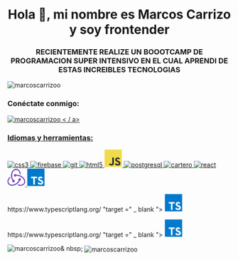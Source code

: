 <h1 align = "center"> Hola 👋, mi nombre es Marcos Carrizo y soy frontender</h1>

<h3 align = "center"> RECIENTEMENTE REALIZE UN BOOOTCAMP DE PROGRAMACION SUPER INTENSIVO EN EL CUAL APRENDI DE ESTAS INCREIBLES TECNOLOGIAS </h3>

<p align = "left"> <img src = "https://komarev.com/ghpvc/?username=marcoscarrizoo&label=Profile%20views&color=0e75b6&style=flat" alt = "marcoscarrizoo" /> </p>

<h3 align = " left "> Conéctate conmigo: </h3>
<p align =" left ">
<a href="https://linkedin.com/in/marcoscarrizoo" target="blank"> <img align =" center "src = "https: //raw.githubusercontent.com / rahuldkjain / github-profile-readme-generator / neutral-icons / src / images / icons / Social / linked-in-alt.svg "alt =" marcoscarrizoo "height =" 30 "width =" 40 "/> < / a>
</p>

<h3 align = "left"> Idiomas y herramientas: </h3>
<p align = "left"> <a href="https://www.w3schools.com/css/" target="_blank"> <img src = "https://raw.githubusercontent.com/devicons/devicon /master/icons/css3/css3-original-wordmark.svg "alt =" css3 "width =" 40 "height =" 40 "/> </a> <a href =" https://firebase.google.com / "target =" _ blank "> <img src =" https://www.vectorlogo.zone/logos/firebase/firebase-icon.svg "alt =" firebase "width =" 40 "height =" 40 "/> </a> <a href="https://git-scm.com/" target="_blank"> <img src = "https://www.vectorlogo.zone/logos/git-scm/git-scm -icon.svg "alt =" git "width =" 40 "height = "40" /> </a> <a href="https://www.w3.org/html/" target="_blank"> <img src = "https://raw.githubusercontent.com/ devicons / devicon / master / icons / html5 / html5-original-wordmark.svg "alt =" html5 "width =" 40 "height =" 40 "/> </a> <a href =" https: // desarrollador. mozilla.org/en-US/docs/Web/JavaScript "target =" _ blank "> <img src =" https://raw.githubusercontent.com/devicons/devicon/master/icons/javascript/javascript-original.svg "alt =" javascript "width =" 40 "height =" 40 "/> </a> <a href="https://www.postgresql.org" target="_blank"> <img src =" https: //crudo.githubusercontent.com/devicons/devicon/master/icons/postgresql/postgresql-original-wordmark.svg "alt =" postgresql "width =" 40 "height =" 40 "/> </a> <a href =" https: //postman.com "target =" _ blank "> <img src =" https://www.vectorlogo.zone/logos/getpostman/getpostman-icon.svg "alt =" cartero "width =" 40 "height =" 40 "/> </a> <a href="https://reactjs.org/" target="_blank"> <img src =" https://raw.githubusercontent.com/devicons/devicon/master/icons /react/react-original-wordmark.svg "alt =" react "width =" 40 "height =" 40 "/> </a> <a href =" https://redux.js.org "target = "_ blank"> <img src = "https://raw.githubusercontent.com/devicons/devicon/master/icons/redux/redux-original.svg" alt = "redux" width = "40" height = " 40 "/> </a> <a href="https://www.typescriptlang.org/" target="_blank"> <img src =" https://raw.githubusercontent.com/devicons/devicon/master /icons/typescript/typescript-original.svg "alt =" mecanografiado "width =" 40 "height =" 40 "/> </a> </p>https://www.typescriptlang.org/ "target =" _ blank "> <img src =" https://raw.githubusercontent.com/devicons/devicon/master/icons/typescript/typescript-original.svg "alt = "mecanografiado" width = "40" height = "40" /> </a> </p>https://www.typescriptlang.org/ "target =" _ blank "> <img src =" https://raw.githubusercontent.com/devicons/devicon/master/icons/typescript/typescript-original.svg "alt = "mecanografiado" width = "40" height = "40" /> </a> </p>

<p> <img align = "left" src = "https://github-readme-stats.vercel.app/api/top-langs?username=marcoscarrizoo&show_icons=true&locale=en&layout=compact" alt = "marcoscarrizoo" /> </p>

<p> & nbsp; <img align = "center" src = "https://github-readme-stats.vercel.app/api?username=marcoscarrizoo&show_icons=true&locale=en" alt = "marcoscarrizoo" /> </p>


